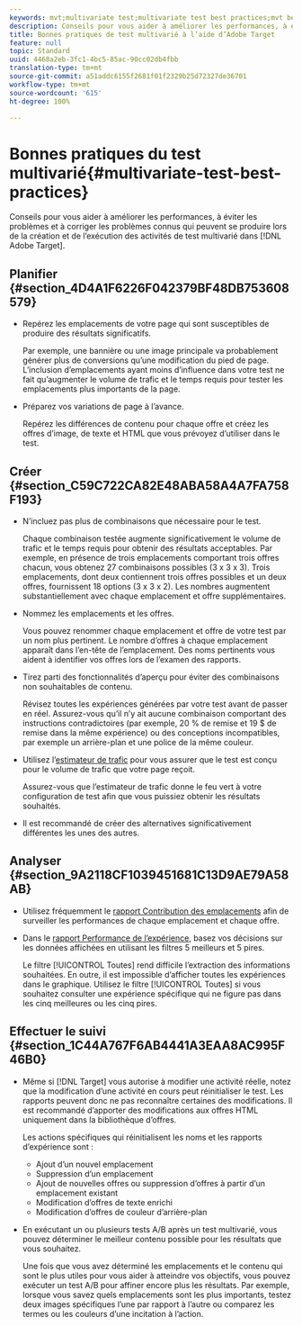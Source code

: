 ```yaml
---
keywords: mvt;multivariate test;multivariate test best practices;mvt best practices;mvt combinations;mvt reports
description: Conseils pour vous aider à améliorer les performances, à éviter les problèmes et à corriger les problèmes connus qui peuvent se produire lors de la création et de l’exécution des activités de test multivarié dans Adobe Target.
title: Bonnes pratiques de test multivarié à l’aide d’Adobe Target
feature: null
topic: Standard
uuid: 4468a2eb-3fc1-4bc5-85ac-90cc02db4fbb
translation-type: tm+mt
source-git-commit: a51addc6155f2681f01f2329b25d72327de36701
workflow-type: tm+mt
source-wordcount: '615'
ht-degree: 100%

---
```



# Bonnes pratiques du test multivarié{#multivariate-test-best-practices}

Conseils pour vous aider à améliorer les performances, à éviter les problèmes et à corriger les problèmes connus qui peuvent se produire lors de la création et de l’exécution des activités de test multivarié dans [!DNL Adobe Target].

## Planifier {#section_4D4A1F6226F042379BF48DB753608579}

* Repérez les emplacements de votre page qui sont susceptibles de produire des résultats significatifs.

   Par exemple, une bannière ou une image principale va probablement générer plus de conversions qu’une modification du pied de page. L’inclusion d’emplacements ayant moins d’influence dans votre test ne fait qu’augmenter le volume de trafic et le temps requis pour tester les emplacements plus importants de la page.
* Préparez vos variations de page à l’avance.

   Repérez les différences de contenu pour chaque offre et créez les offres d’image, de texte et HTML que vous prévoyez d’utiliser dans le test.

## Créer {#section_C59C722CA82E48ABA58A4A7FA758F193}

* N’incluez pas plus de combinaisons que nécessaire pour le test.

   Chaque combinaison testée augmente significativement le volume de trafic et le temps requis pour obtenir des résultats acceptables. Par exemple, en présence de trois emplacements comportant trois offres chacun, vous obtenez 27 combinaisons possibles (3 x 3 x 3). Trois emplacements, dont deux contiennent trois offres possibles et un deux offres, fournissent 18 options (3 x 3 x 2). Les nombres augmentent substantiellement avec chaque emplacement et offre supplémentaires.

* Nommez les emplacements et les offres.

   Vous pouvez renommer chaque emplacement et offre de votre test par un nom plus pertinent. Le nombre d’offres à chaque emplacement apparaît dans l’en-tête de l’emplacement. Des noms pertinents vous aident à identifier vos offres lors de l’examen des rapports.

* Tirez parti des fonctionnalités d’aperçu pour éviter des combinaisons non souhaitables de contenu.

   Révisez toutes les expériences générées par votre test avant de passer en réel. Assurez-vous qu’il n’y ait aucune combinaison comportant des instructions contradictoires (par exemple, 20 % de remise et 19 $ de remise dans la même expérience) ou des conceptions incompatibles, par exemple un arrière-plan et une police de la même couleur.

* Utilisez l’[estimateur de trafic](/help/c-activities/c-multivariate-testing/t-create-multivariate-test/traffic-estimator.md) pour vous assurer que le test est conçu pour le volume de trafic que votre page reçoit.

   Assurez-vous que l’estimateur de trafic donne le feu vert à votre configuration de test afin que vous puissiez obtenir les résultats souhaités.
* Il est recommandé de créer des alternatives significativement différentes les unes des autres.

## Analyser {#section_9A2118CF1039451681C13D9AE79A58AB}

* Utilisez fréquemment le [rapport Contribution des emplacements](/help/c-reports/location-contribution-report.md) afin de surveiller les performances de chaque emplacement et chaque offre.
* Dans le [rapport Performance de l’expérience](/help/c-reports/experience-performance-report.md), basez vos décisions sur les données affichées en utilisant les filtres 5 meilleurs et 5 pires.

   Le filtre [!UICONTROL Toutes] rend difficile l’extraction des informations souhaitées. En outre, il est impossible d’afficher toutes les expériences dans le graphique. Utilisez le filtre [!UICONTROL Toutes] si vous souhaitez consulter une expérience spécifique qui ne figure pas dans les cinq meilleures ou les cinq pires.

## Effectuer le suivi {#section_1C44A767F6AB4441A3EAA8AC995F46B0}

* Même si [!DNL Target] vous autorise à modifier une activité réelle, notez que la modification d’une activité en cours peut réinitialiser le test. Les rapports peuvent donc ne pas reconnaître certaines des modifications. Il est recommandé d’apporter des modifications aux offres HTML uniquement dans la bibliothèque d’offres.

   Les actions spécifiques qui réinitialisent les noms et les rapports d’expérience sont :

   * Ajout d’un nouvel emplacement
   * Suppression d’un emplacement
   * Ajout de nouvelles offres ou suppression d’offres à partir d’un emplacement existant
   * Modification d’offres de texte enrichi
   * Modification d’offres de couleur d’arrière-plan

* En exécutant un ou plusieurs tests A/B après un test multivarié, vous pouvez déterminer le meilleur contenu possible pour les résultats que vous souhaitez.

   Une fois que vous avez déterminé les emplacements et le contenu qui sont le plus utiles pour vous aider à atteindre vos objectifs, vous pouvez exécuter un test A/B pour affiner encore plus les résultats. Par exemple, lorsque vous savez quels emplacements sont les plus importants, testez deux images spécifiques l’une par rapport à l’autre ou comparez les termes ou les couleurs d’une incitation à l’action.

